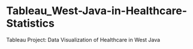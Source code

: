 # Tableau_West-Java-in-Healthcare-Statistics
Tableau Project: Data Visualization of Healthcare in West Java
